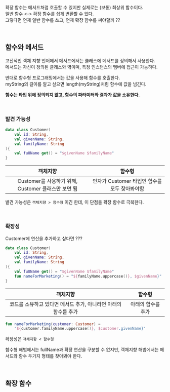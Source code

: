 확장 함수는 메서드처럼 호출할 수 있지만 실제로는 (보통) 최상위 함수이다. <br>
일반 함수 <-> 확장 함수를 쉽게 변환할 수 있다. <br>
그렇다면 언제 일반 함수를 쓰고, 언제 확장 함수를 써야할까 ??

<br>

## 함수와 메서드

고전적인 객체 지향 언어에서 메서드에서는 클래스에 메서드를 정의해서 사용한다. <br>
메서드는 자신이 정의된 클래스와 엮이며, 특정 인스턴스의 멤버에 접근이 가능하다. <br>

반대로 함수형 프로그래밍에서는 값을 사용해 함수를 호출한다. <br>
myString의 길이를 알고 싶으면 length(myString)처럼 함수에 값을 넘긴다. <br>

**함수는 타입 위에 정의되지 않고, 함수의 파라미터와 결과가 값을 소유한다.**

<br>

### 발견 가능성

```kt
data class Customer( 
    val id: String,
    val givenName: String,
    val familyName: String
){
    val fuUName get() = "$givenName $familyName" 
}
```

|                 객체지향                  |              함수형              |
|:---:|:-----------------------------:|
| Customer를 사용하기 위해, Customer 클래스만 보면 됨 | 인자가 Customer 타입인 함수를 모두 찾아봐야함 |


발견 가능성은 `객체지향 > 함수형` 이긴 한데, 이 단점을 확장 함수로 극복한다.

<br>

### 확장성

Customer에 연산을 추가하고 싶다면 ???

```kt
data class Customer( 
    val id: String,
    val givenName: String,
    val familyName: String
){
    val fuUName get() = "$givenName $familyName"
    fun nameForMarketing() = "${familyName.uppercase()}, $givenName}"
}
```

|                 객체지향                 |    함수형     |
|:------------------------------------:|:----------:|
| 코드를 소유하고 있다면 메서드 추가, 아니라면 아래의 함수를 추가 | 아래의 함수를 추가 |

```kt
fun nameForMarketing(customer: Customer) = 
    "${customer.familyName.uppercase()}, $customer.givenName}"
```

확장성은 `객체지향 < 함수형`

함수형 해법에서는 fullName과 확장 연산을 구분할 수 없지만, 객체지향 해법에서는 메서드와 함수 두가지 형태를 찾아봐야 한다.

<br>

## 확장 함수

